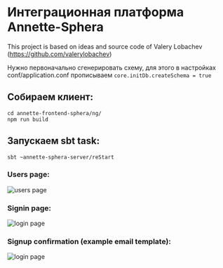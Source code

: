 # Интеграционная платформа Annette-Sphera

This project is based on ideas and source code of Valery Lobachev (https://github.com/valerylobachev)

Нужно первоначально сгенерировать схему, для этого в настройках conf/application.conf прописываем
```core.initDb.createSchema = true```

## Собираем клиент:
```
cd annette-frontend-sphera/ng/
npm run build
```

## Запускаем sbt task:
```
sbt ~annette-sphera-server/reStart
```

### Users page:
![users page](https://raw.githubusercontent.com/duberg/annette-sphera/master/screenshot/listusers.png)

### Signin page:
![login page](https://raw.githubusercontent.com/duberg/annette-sphera/master/screenshot/sigin.png)

### Signup confirmation (example email template):
![login page](https://raw.githubusercontent.com/duberg/annette-sphera/master/screenshot/emailconfirmation.png)